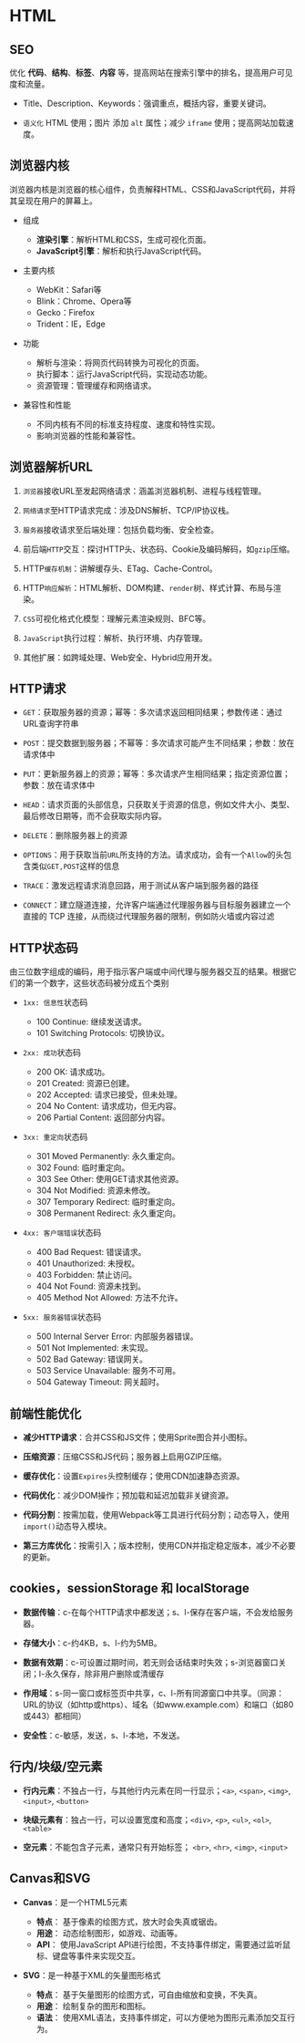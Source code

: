 # HTML

## SEO

优化 **代码**、**结构**、**标签**、**内容** 等，提高网站在搜索引擎中的排名，提高用户可见度和流量。

- Title、Description、Keywords：强调重点，概括内容，重要关键词。

- `语义化` HTML 使用；图片 添加 `alt` 属性；减少 `iframe` 使用；提高网站加载速度。

## 浏览器内核

浏览器内核是浏览器的核心组件，负责解释HTML、CSS和JavaScript代码，并将其呈现在用户的屏幕上。

- 组成

  - **渲染引擎**：解析HTML和CSS，生成可视化页面。
  - **JavaScript引擎**：解析和执行JavaScript代码。

- 主要内核

  - WebKit：Safari等
  - Blink：Chrome、Opera等
  - Gecko：Firefox
  - Trident：IE，Edge

- 功能

  - 解析与渲染：将网页代码转换为可视化的页面。
  - 执行脚本：运行JavaScript代码，实现动态功能。
  - 资源管理：管理缓存和网络请求。

- 兼容性和性能

  - 不同内核有不同的标准支持程度、速度和特性实现。
  - 影响浏览器的性能和兼容性。

## 浏览器解析URL

1. `浏览器`接收URL至发起网络请求：涵盖浏览器机制、进程与线程管理。

2. `网络请求`至HTTP请求完成：涉及DNS解析、TCP/IP协议栈。

3. `服务器`接收请求至后端处理：包括负载均衡、安全检查。

4. 前后端`HTTP`交互：探讨HTTP头、状态码、Cookie及编码解码，如`gzip`压缩。

5. HTTP`缓存机制`：讲解缓存头、ETag、Cache-Control。

6. HTTP`响应解析`：HTML解析、DOM构建、`render`树、样式计算、布局与渲染。

7. `CSS`可视化格式化模型：理解元素渲染规则、BFC等。

8. `JavaScript`执行过程：解析、执行环境、内存管理。

9. 其他扩展：如跨域处理、Web安全、Hybrid应用开发。

## HTTP请求

- `GET`：获取服务器的资源；幂等：多次请求返回相同结果；参数传递：通过URL查询字符串

- `POST`：提交数据到服务器；不幂等：多次请求可能产生不同结果；参数：放在请求体中

- `PUT`：更新服务器上的资源；幂等：多次请求产生相同结果；指定资源位置；参数：放在请求体中

- `HEAD`：请求页面的头部信息，只获取关于资源的信息，例如文件大小、类型、最后修改日期等，而不会获取实际内容。

- `DELETE`：删除服务器上的资源

- `OPTIONS`：用于获取当前`URL`所支持的方法。请求成功，会有一个`Allow`的头包含类似`GET,POST`这样的信息

- `TRACE`：激发远程请求消息回路，用于测试从客户端到服务器的路径

- `CONNECT`：建立隧道连接，允许客户端通过代理服务器与目标服务器建立一个直接的 TCP 连接，从而绕过代理服务器的限制，例如防火墙或内容过滤

## HTTP状态码

由三位数字组成的编码，用于指示客户端或中间代理与服务器交互的结果。根据它们的第一个数字，这些状态码被分成五个类别

- `1xx: 信息性`状态码

  - 100 Continue: 继续发送请求。
  - 101 Switching Protocols: 切换协议。

- `2xx: 成功`状态码

  - 200 OK: 请求成功。
  - 201 Created: 资源已创建。
  - 202 Accepted: 请求已接受，但未处理。
  - 204 No Content: 请求成功，但无内容。
  - 206 Partial Content: 返回部分内容。

- `3xx: 重定向`状态码

  - 301 Moved Permanently: 永久重定向。
  - 302 Found: 临时重定向。
  - 303 See Other: 使用GET请求其他资源。
  - 304 Not Modified: 资源未修改。
  - 307 Temporary Redirect: 临时重定向。
  - 308 Permanent Redirect: 永久重定向。

- `4xx: 客户端错误`状态码

  - 400 Bad Request: 错误请求。
  - 401 Unauthorized: 未授权。
  - 403 Forbidden: 禁止访问。
  - 404 Not Found: 资源未找到。
  - 405 Method Not Allowed: 方法不允许。

- `5xx: 服务器错误`状态码

  - 500 Internal Server Error: 内部服务器错误。
  - 501 Not Implemented: 未实现。
  - 502 Bad Gateway: 错误网关。
  - 503 Service Unavailable: 服务不可用。
  - 504 Gateway Timeout: 网关超时。

## 前端性能优化

- **减少HTTP请求**：合并CSS和JS文件；使用Sprite图合并小图标。

- **压缩资源**：压缩CSS和JS代码；服务器上启用GZIP压缩。

- **缓存优化**：设置`Expires`头控制缓存；使用CDN加速静态资源。

- **代码优化**：减少DOM操作；预加载和延迟加载非关键资源。

- **代码分割**：按需加载，使用Webpack等工具进行代码分割；动态导入，使用`import()`动态导入模块。

- **第三方库优化**：按需引入；版本控制，使用CDN并指定稳定版本，减少不必要的更新。


## cookies，sessionStorage 和 localStorage

- **数据传输**：c-在每个HTTP请求中都发送；s、l-保存在客户端，不会发给服务器。

- **存储大小**：c-约4KB，s、l-约为5MB。

- **数据有效期**：c-可设置过期时间，若无则会话结束时失效；s-浏览器窗口关闭；l-永久保存，除非用户删除或清缓存

- **作用域**：s-同一窗口或标签页中共享，c、l-所有同源窗口中共享。（同源：URL的协议（如http或https）、域名（如www.example.com）和端口（如80或443）都相同）

- **安全性**：c-敏感，发送，s、l-本地，不发送。

## 行内/块级/空元素

- **行内元素**：不独占一行，与其他行内元素在同一行显示；`<a>`, `<span>`, `<img>`, `<input>`, `<button>`

- **块级元素有**：独占一行，可以设置宽度和高度；`<div>`, `<p>`, `<ul>`, `<ol>`, `<table>`

- **空元素**：不能包含子元素，通常只有开始标签； `<br>`, `<hr>`, `<img>`, `<input>`

## Canvas和SVG

- **Canvas**：是一个HTML5元素
  - **特点**： 基于像素的绘图方式，放大时会失真或锯齿。
  - **用途**： 动态绘制图形，如游戏、动画等。
  - **API**： 使用JavaScript API进行绘图，不支持事件绑定，需要通过监听鼠标、键盘等事件来实现交互。

- **SVG**：是一种基于XML的矢量图形格式
  - **特点**： 基于矢量图形的绘图方式，可自由缩放和变换，不失真。
  - **用途**： 绘制复杂的图形和图标。
  - **语法**： 使用XML语法，支持事件绑定，可以方便地为图形元素添加交互行为。

